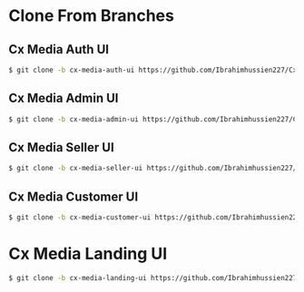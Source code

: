 # Clone From Branches

## Cx Media Auth UI
```bash
$ git clone -b cx-media-auth-ui https://github.com/Ibrahimhussien227/Cx-Media.git cx-media-auth-ui
```


## Cx Media Admin UI
```bash
$ git clone -b cx-media-admin-ui https://github.com/Ibrahimhussien227/Cx-Media.git cx-media-admin-ui
```

## Cx Media Seller UI
```bash
$ git clone -b cx-media-seller-ui https://github.com/Ibrahimhussien227/Cx-Media.git cx-media-seller-ui
```

## Cx Media Customer UI
```bash
$ git clone -b cx-media-customer-ui https://github.com/Ibrahimhussien227/Cx-Media.git cx-media-customer-ui
```

# Cx Media Landing UI
```bash
$ git clone -b cx-media-landing-ui https://github.com/Ibrahimhussien227/Cx-Media.git cx-media-landing-ui
```
